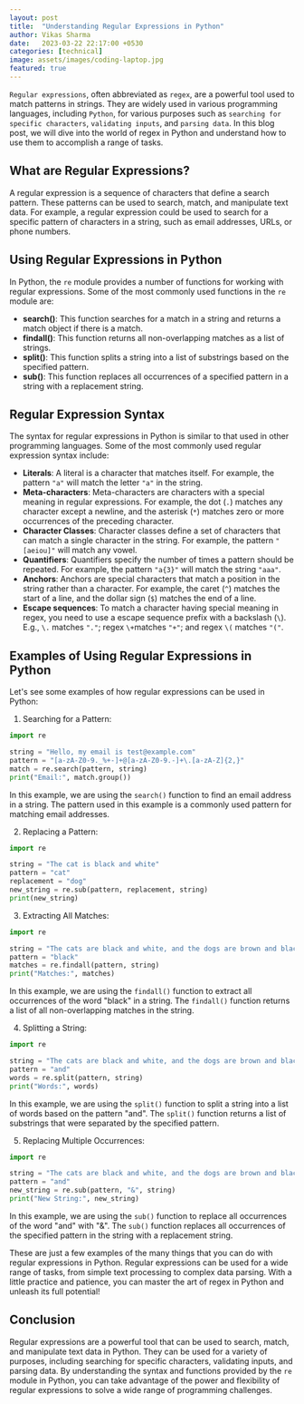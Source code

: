 ```yaml
---
layout: post
title:  "Understanding Regular Expressions in Python"
author: Vikas Sharma
date:   2023-03-22 22:17:00 +0530
categories: [technical]
image: assets/images/coding-laptop.jpg
featured: true
---
```

`Regular expressions`, often abbreviated as `regex`, are a powerful tool used to match patterns in strings. They are widely used in various programming languages, including `Python`, for various purposes such as `searching for specific characters`, `validating inputs`, and `parsing data`. In this blog post, we will dive into the world of regex in Python and understand how to use them to accomplish a range of tasks.

## What are Regular Expressions?

A regular expression is a sequence of characters that define a search pattern. These patterns can be used to search, match, and manipulate text data. For example, a regular expression could be used to search for a specific pattern of characters in a string, such as email addresses, URLs, or phone numbers.

## Using Regular Expressions in Python

In Python, the `re` module provides a number of functions for working with regular expressions. Some of the most commonly used functions in the `re` module are:

- **search()**: This function searches for a match in a string and returns a match object if there is a match.
- **findall()**: This function returns all non-overlapping matches as a list of strings.
- **split()**: This function splits a string into a list of substrings based on the specified pattern.
- **sub()**: This function replaces all occurrences of a specified pattern in a string with a replacement string.

## Regular Expression Syntax

The syntax for regular expressions in Python is similar to that used in other programming languages. Some of the most commonly used regular expression syntax include:

- **Literals**: A literal is a character that matches itself. For example, the pattern `"a"` will match the letter `"a"` in the string.
- **Meta-characters**: Meta-characters are characters with a special meaning in regular expressions. For example, the dot (`.`) matches any character except a newline, and the asterisk (`*`) matches zero or more occurrences of the preceding character.
- **Character Classes**: Character classes define a set of characters that can match a single character in the string. For example, the pattern `"[aeiou]"` will match any vowel.
- **Quantifiers**: Quantifiers specify the number of times a pattern should be repeated. For example, the pattern `"a{3}"` will match the string `"aaa"`.
- **Anchors**: Anchors are special characters that match a position in the string rather than a character. For example, the caret (`^`) matches the start of a line, and the dollar sign (`$`) matches the end of a line.
- **Escape sequences**: To match a character having special meaning in regex, you need to use a escape sequence prefix with a backslash (`\`). E.g., `\.` matches `"."`; regex `\+`matches `"+"`; and regex `\(` matches `"("`.

## Examples of Using Regular Expressions in Python

Let's see some examples of how regular expressions can be used in Python:

1. Searching for a Pattern:

```python
import re

string = "Hello, my email is test@example.com"
pattern = "[a-zA-Z0-9._%+-]+@[a-zA-Z0-9.-]+\.[a-zA-Z]{2,}"
match = re.search(pattern, string)
print("Email:", match.group())
```

In this example, we are using the `search()` function to find an email address in a string. The pattern used in this example is a commonly used pattern for matching email addresses.

2. Replacing a Pattern:

```python
import re

string = "The cat is black and white"
pattern = "cat"
replacement = "dog"
new_string = re.sub(pattern, replacement, string)
print(new_string)
```

3. Extracting All Matches:

```python
import re

string = "The cats are black and white, and the dogs are brown and black"
pattern = "black"
matches = re.findall(pattern, string)
print("Matches:", matches)
```

In this example, we are using the `findall()` function to extract all occurrences of the word "black" in a string. The `findall()` function returns a list of all non-overlapping matches in the string.

4. Splitting a String:

```python
import re

string = "The cats are black and white, and the dogs are brown and black"
pattern = "and"
words = re.split(pattern, string)
print("Words:", words)
```

In this example, we are using the `split()` function to split a string into a list of words based on the pattern "and". The `split()` function returns a list of substrings that were separated by the specified pattern.

5. Replacing Multiple Occurrences:

```python
import re

string = "The cats are black and white, and the dogs are brown and black"
pattern = "and"
new_string = re.sub(pattern, "&", string)
print("New String:", new_string)
```

In this example, we are using the `sub()` function to replace all occurrences of the word "and" with "&". The `sub()` function replaces all occurrences of the specified pattern in the string with a replacement string.

These are just a few examples of the many things that you can do with regular expressions in Python. Regular expressions can be used for a wide range of tasks, from simple text processing to complex data parsing. With a little practice and patience, you can master the art of regex in Python and unleash its full potential!

## Conclusion

Regular expressions are a powerful tool that can be used to search, match, and manipulate text data in Python. They can be used for a variety of purposes, including searching for specific characters, validating inputs, and parsing data. By understanding the syntax and functions provided by the `re` module in Python, you can take advantage of the power and flexibility of regular expressions to solve a wide range of programming challenges.